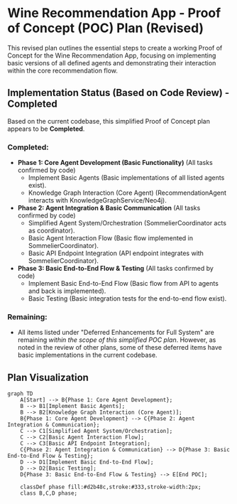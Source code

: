 # Wine Recommendation App - Proof of Concept (POC) Plan (Revised)

This revised plan outlines the essential steps to create a working Proof of Concept for the Wine Recommendation App, focusing on implementing basic versions of all defined agents and demonstrating their interaction within the core recommendation flow.

## Implementation Status (Based on Code Review) - Completed

Based on the current codebase, this simplified Proof of Concept plan appears to be **Completed**.

### Completed:
- **Phase 1: Core Agent Development (Basic Functionality)** (All tasks confirmed by code)
    - Implement Basic Agents (Basic implementations of all listed agents exist).
    - Knowledge Graph Interaction (Core Agent) (RecommendationAgent interacts with KnowledgeGraphService/Neo4j).
- **Phase 2: Agent Integration & Basic Communication** (All tasks confirmed by code)
    - Simplified Agent System/Orchestration (SommelierCoordinator acts as coordinator).
    - Basic Agent Interaction Flow (Basic flow implemented in SommelierCoordinator).
    - Basic API Endpoint Integration (API endpoint integrates with SommelierCoordinator).
- **Phase 3: Basic End-to-End Flow & Testing** (All tasks confirmed by code)
    - Implement Basic End-to-End Flow (Basic flow from API to agents and back is implemented).
    - Basic Testing (Basic integration tests for the end-to-end flow exist).

### Remaining:
- All items listed under "Deferred Enhancements for Full System" are remaining *within the scope of this simplified POC plan*. However, as noted in the review of other plans, some of these deferred items have basic implementations in the current codebase.

## Plan Visualization

```mermaid
graph TD
    A[Start] --> B{Phase 1: Core Agent Development};
    B --> B1[Implement Basic Agents];
    B --> B2[Knowledge Graph Interaction (Core Agent)];
    B{Phase 1: Core Agent Development} --> C{Phase 2: Agent Integration & Communication};
    C --> C1[Simplified Agent System/Orchestration];
    C --> C2[Basic Agent Interaction Flow];
    C --> C3[Basic API Endpoint Integration];
    C{Phase 2: Agent Integration & Communication} --> D{Phase 3: Basic End-to-End Flow & Testing};
    D --> D1[Implement Basic End-to-End Flow];
    D --> D2[Basic Testing];
    D{Phase 3: Basic End-to-End Flow & Testing} --> E[End POC];

    classDef phase fill:#d2b48c,stroke:#333,stroke-width:2px;
    class B,C,D phase;